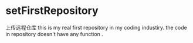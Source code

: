 # setFirstRepository
上传远程仓库
this is my real first repository in my coding industiry. the code in repository doesn't have any function .
